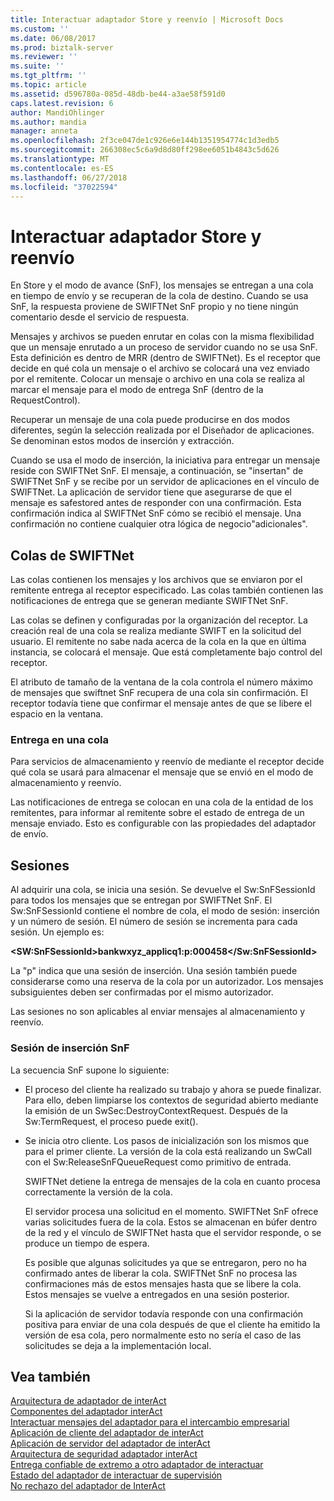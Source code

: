 ```yaml
---
title: Interactuar adaptador Store y reenvío | Microsoft Docs
ms.custom: ''
ms.date: 06/08/2017
ms.prod: biztalk-server
ms.reviewer: ''
ms.suite: ''
ms.tgt_pltfrm: ''
ms.topic: article
ms.assetid: d596780a-085d-48db-be44-a3ae58f591d0
caps.latest.revision: 6
author: MandiOhlinger
ms.author: mandia
manager: anneta
ms.openlocfilehash: 2f3ce047de1c926e6e144b1351954774c1d3edb5
ms.sourcegitcommit: 266308ec5c6a9d8d80ff298ee6051b4843c5d626
ms.translationtype: MT
ms.contentlocale: es-ES
ms.lasthandoff: 06/27/2018
ms.locfileid: "37022594"
---
```

# <a name="interact-adapter-store-and-forward"></a>Interactuar adaptador Store y reenvío
En Store y el modo de avance (SnF), los mensajes se entregan a una cola en tiempo de envío y se recuperan de la cola de destino. Cuando se usa SnF, la respuesta proviene de SWIFTNet SnF propio y no tiene ningún comentario desde el servicio de respuesta.  
  
 Mensajes y archivos se pueden enrutar en colas con la misma flexibilidad que un mensaje enrutado a un proceso de servidor cuando no se usa SnF. Esta definición es dentro de MRR (dentro de SWIFTNet). Es el receptor que decide en qué cola un mensaje o el archivo se colocará una vez enviado por el remitente. Colocar un mensaje o archivo en una cola se realiza al marcar el mensaje para el modo de entrega SnF (dentro de la RequestControl).  
  
 Recuperar un mensaje de una cola puede producirse en dos modos diferentes, según la selección realizada por el Diseñador de aplicaciones. Se denominan estos modos de inserción y extracción.  
  
 Cuando se usa el modo de inserción, la iniciativa para entregar un mensaje reside con SWIFTNet SnF. El mensaje, a continuación, se "insertan" de SWIFTNet SnF y se recibe por un servidor de aplicaciones en el vínculo de SWIFTNet. La aplicación de servidor tiene que asegurarse de que el mensaje es safestored antes de responder con una confirmación. Esta confirmación indica al SWIFTNet SnF cómo se recibió el mensaje. Una confirmación no contiene cualquier otra lógica de negocio"adicionales".  
  
## <a name="queues-in-swiftnet"></a>Colas de SWIFTNet  
 Las colas contienen los mensajes y los archivos que se enviaron por el remitente entrega al receptor especificado. Las colas también contienen las notificaciones de entrega que se generan mediante SWIFTNet SnF.  
  
 Las colas se definen y configuradas por la organización del receptor. La creación real de una cola se realiza mediante SWIFT en la solicitud del usuario. El remitente no sabe nada acerca de la cola en la que en última instancia, se colocará el mensaje. Que está completamente bajo control del receptor.  
  
 El atributo de tamaño de la ventana de la cola controla el número máximo de mensajes que swiftnet SnF recupera de una cola sin confirmación. El receptor todavía tiene que confirmar el mensaje antes de que se libere el espacio en la ventana.  
  
### <a name="delivery-into-a-queue"></a>Entrega en una cola  
 Para servicios de almacenamiento y reenvío de mediante el receptor decide qué cola se usará para almacenar el mensaje que se envió en el modo de almacenamiento y reenvío.  
  
 Las notificaciones de entrega se colocan en una cola de la entidad de los remitentes, para informar al remitente sobre el estado de entrega de un mensaje enviado. Esto es configurable con las propiedades del adaptador de envío.  
  
## <a name="sessions"></a>Sesiones  
 Al adquirir una cola, se inicia una sesión. Se devuelve el Sw:SnFSessionId para todos los mensajes que se entregan por SWIFTNet SnF. El Sw:SnFSessionId contiene el nombre de cola, el modo de sesión: inserción y un número de sesión. El número de sesión se incrementa para cada sesión. Un ejemplo es:  
  
 **\<SW:SnFSessionId\>bankwxyz_applicq1:p:000458\</Sw:SnFSessionId\>**  
  
 La "p" indica que una sesión de inserción. Una sesión también puede considerarse como una reserva de la cola por un autorizador. Los mensajes subsiguientes deben ser confirmadas por el mismo autorizador.  
  
 Las sesiones no son aplicables al enviar mensajes al almacenamiento y reenvío.  
  
### <a name="push-session-snf"></a>Sesión de inserción SnF  
 La secuencia SnF supone lo siguiente:  
  
- El proceso del cliente ha realizado su trabajo y ahora se puede finalizar. Para ello, deben limpiarse los contextos de seguridad abierto mediante la emisión de un SwSec:DestroyContextRequest. Después de la Sw:TermRequest, el proceso puede exit().  
  
- Se inicia otro cliente. Los pasos de inicialización son los mismos que para el primer cliente. La versión de la cola está realizando un SwCall con el Sw:ReleaseSnFQueueRequest como primitivo de entrada.  
  
   SWIFTNet detiene la entrega de mensajes de la cola en cuanto procesa correctamente la versión de la cola.  
  
  El servidor procesa una solicitud en el momento. SWIFTNet SnF ofrece varias solicitudes fuera de la cola. Estos se almacenan en búfer dentro de la red y el vínculo de SWIFTNet hasta que el servidor responde, o se produce un tiempo de espera.  
  
  Es posible que algunas solicitudes ya que se entregaron, pero no ha confirmado antes de liberar la cola. SWIFTNet SnF no procesa las confirmaciones más de estos mensajes hasta que se libere la cola. Estos mensajes se vuelve a entregados en una sesión posterior.  
  
  Si la aplicación de servidor todavía responde con una confirmación positiva para enviar de una cola después de que el cliente ha emitido la versión de esa cola, pero normalmente esto no sería el caso de las solicitudes se deja a la implementación local.  
  
## <a name="see-also"></a>Vea también  
 [Arquitectura de adaptador de interAct](../../adapters-and-accelerators/fileact-interact/interact-adapter-architecture.md)   
 [Componentes del adaptador interAct](../../adapters-and-accelerators/fileact-interact/interact-adapter-components.md)   
 [Interactuar mensajes del adaptador para el intercambio empresarial](../../adapters-and-accelerators/fileact-interact/interact-adapter-messages-for-business-exchange.md)   
 [Aplicación de cliente del adaptador de interAct](../../adapters-and-accelerators/fileact-interact/interact-adapter-client-application.md)   
 [Aplicación de servidor del adaptador de interAct](../../adapters-and-accelerators/fileact-interact/interact-adapter-server-application.md)   
 [Arquitectura de seguridad adaptador interAct](../../adapters-and-accelerators/fileact-interact/interact-adapter-security-architecture.md)   
 [Entrega confiable de extremo a otro adaptador de interactuar](../../adapters-and-accelerators/fileact-interact/interact-adapter-end-to-end-reliable-delivery.md)   
 [Estado del adaptador de interactuar de supervisión](../../adapters-and-accelerators/fileact-interact/interact-adapter-status-monitoring.md)   
 [No rechazo del adaptador de InterAct](../../adapters-and-accelerators/fileact-interact/interact-adapter-non-repudiation.md)